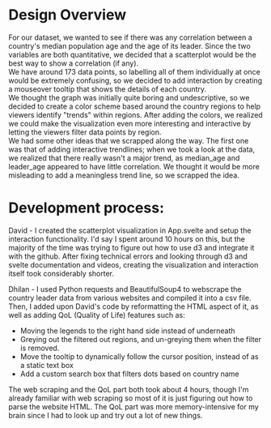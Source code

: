 <h1>Design Overview</h1>
For our dataset, we wanted to see if there was any correlation between a country's median population age and the age of its leader. Since the two variables are both quantitative, we decided that a scatterplot would be the best way to show a correlation (if any).

<br>
We have around 173 data points, so labelling all of them individually at once would be extremely confusing, so we decided to add interaction by creating a mouseover tooltip that shows the details of each country. 

<br>
We thought the graph was initially quite boring and undescriptive, so we decided to create a color scheme based around the country regions to help viewers identify "trends" within regions. After adding the colors,
we realized we could make the visualization even more interesting and interactive by letting the viewers filter data points by region. 

<br>
We had some other ideas that we scrapped along the way. The first one was that of adding interactive trendlines; when we took a look at the data, we realized that there really wasn't a major trend, as median_age and leader_age appeared to have little correlation. We thought it would be more misleading to add a meaningless trend line, so we scrapped the idea.

<h1>Development process:</h1>

David - I created the scatterplot visualization 
in App.svelte and setup the interaction functionality. I'd say I spent around 10 hours 
on this, but the majority of the time was trying to figure out how to use d3 and integrate 
it with the github. After fixing technical errors and looking through d3 and svelte 
documentation and videos, creating the visualization and interaction itself took 
considerably shorter.

Dhilan - I used Python requests and BeautifulSoup4 to webscrape the country leader data from various websites and compiled it into a csv file. Then, I added upon David's code by reformatting the HTML aspect of it, as well as adding QoL (Quality of Life) features such as: 
* Moving the legends to the right hand side instead of underneath
* Greying out the filtered out regions, and un-greying them when the filter is removed.
* Move the tooltip to dynamically follow the cursor position, instead of as a static text box 
* Add a custom search box that filters dots based on country name

The web scraping and the QoL part both took about 4 hours, though I'm already familiar with web scraping so most of it is just figuring out how to parse the website HTML. The QoL part was more memory-intensive for my brain since I had to look up and try out a lot of new things.